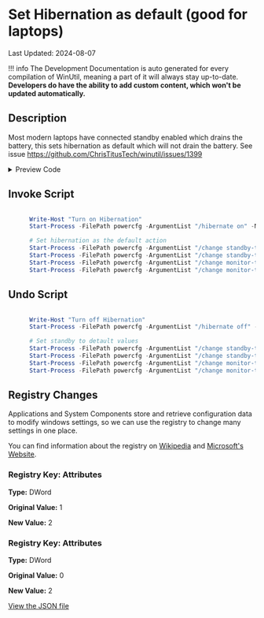 # Set Hibernation as default (good for laptops)

Last Updated: 2024-08-07


!!! info
     The Development Documentation is auto generated for every compilation of WinUtil, meaning a part of it will always stay up-to-date. **Developers do have the ability to add custom content, which won't be updated automatically.**
## Description

Most modern laptops have connected standby enabled which drains the battery, this sets hibernation as default which will not drain the battery. See issue https://github.com/ChrisTitusTech/winutil/issues/1399

<!-- BEGIN CUSTOM CONTENT -->

<!-- END CUSTOM CONTENT -->

<details>
<summary>Preview Code</summary>

```json
{
  "Content": "Set Hibernation as default (good for laptops)",
  "Description": "Most modern laptops have connected standby enabled which drains the battery, this sets hibernation as default which will not drain the battery. See issue https://github.com/ChrisTitusTech/winutil/issues/1399",
  "category": "Essential Tweaks",
  "panel": "1",
  "Order": "a014_",
  "registry": [
    {
      "Path": "HKLM:\\SYSTEM\\CurrentControlSet\\Control\\Power\\PowerSettings\\238C9FA8-0AAD-41ED-83F4-97BE242C8F20\\7bc4a2f9-d8fc-4469-b07b-33eb785aaca0",
      "OriginalValue": "1",
      "Name": "Attributes",
      "Value": "2",
      "Type": "DWord"
    },
    {
      "Path": "HKLM:\\SYSTEM\\CurrentControlSet\\Control\\Power\\PowerSettings\\abfc2519-3608-4c2a-94ea-171b0ed546ab\\94ac6d29-73ce-41a6-809f-6363ba21b47e",
      "OriginalValue": "0",
      "Name": "Attributes ",
      "Value": "2",
      "Type": "DWord"
    }
  ],
  "InvokeScript": [
    "
      Write-Host \"Turn on Hibernation\"
      Start-Process -FilePath powercfg -ArgumentList \"/hibernate on\" -NoNewWindow -Wait

      # Set hibernation as the default action
      Start-Process -FilePath powercfg -ArgumentList \"/change standby-timeout-ac 60\" -NoNewWindow -Wait
      Start-Process -FilePath powercfg -ArgumentList \"/change standby-timeout-dc 60\" -NoNewWindow -Wait
      Start-Process -FilePath powercfg -ArgumentList \"/change monitor-timeout-ac 10\" -NoNewWindow -Wait
      Start-Process -FilePath powercfg -ArgumentList \"/change monitor-timeout-dc 1\" -NoNewWindow -Wait
      "
  ],
  "UndoScript": [
    "
      Write-Host \"Turn off Hibernation\"
      Start-Process -FilePath powercfg -ArgumentList \"/hibernate off\" -NoNewWindow -Wait

      # Set standby to detault values
      Start-Process -FilePath powercfg -ArgumentList \"/change standby-timeout-ac 15\" -NoNewWindow -Wait
      Start-Process -FilePath powercfg -ArgumentList \"/change standby-timeout-dc 15\" -NoNewWindow -Wait
      Start-Process -FilePath powercfg -ArgumentList \"/change monitor-timeout-ac 15\" -NoNewWindow -Wait
      Start-Process -FilePath powercfg -ArgumentList \"/change monitor-timeout-dc 15\" -NoNewWindow -Wait
      "
  ],
  "link": "https://christitustech.github.io/winutil/dev/tweaks/Essential-Tweaks/LaptopHibernation"
}
```

</details>

## Invoke Script

```powershell

      Write-Host "Turn on Hibernation"
      Start-Process -FilePath powercfg -ArgumentList "/hibernate on" -NoNewWindow -Wait

      # Set hibernation as the default action
      Start-Process -FilePath powercfg -ArgumentList "/change standby-timeout-ac 60" -NoNewWindow -Wait
      Start-Process -FilePath powercfg -ArgumentList "/change standby-timeout-dc 60" -NoNewWindow -Wait
      Start-Process -FilePath powercfg -ArgumentList "/change monitor-timeout-ac 10" -NoNewWindow -Wait
      Start-Process -FilePath powercfg -ArgumentList "/change monitor-timeout-dc 1" -NoNewWindow -Wait


```
## Undo Script

```powershell

      Write-Host "Turn off Hibernation"
      Start-Process -FilePath powercfg -ArgumentList "/hibernate off" -NoNewWindow -Wait

      # Set standby to detault values
      Start-Process -FilePath powercfg -ArgumentList "/change standby-timeout-ac 15" -NoNewWindow -Wait
      Start-Process -FilePath powercfg -ArgumentList "/change standby-timeout-dc 15" -NoNewWindow -Wait
      Start-Process -FilePath powercfg -ArgumentList "/change monitor-timeout-ac 15" -NoNewWindow -Wait
      Start-Process -FilePath powercfg -ArgumentList "/change monitor-timeout-dc 15" -NoNewWindow -Wait


```
## Registry Changes
Applications and System Components store and retrieve configuration data to modify windows settings, so we can use the registry to change many settings in one place.


You can find information about the registry on [Wikipedia](https://www.wikiwand.com/en/Windows_Registry) and [Microsoft's Website](https://learn.microsoft.com/en-us/windows/win32/sysinfo/registry).

### Registry Key: Attributes

**Type:** DWord

**Original Value:** 1

**New Value:** 2

### Registry Key: Attributes

**Type:** DWord

**Original Value:** 0

**New Value:** 2



<!-- BEGIN SECOND CUSTOM CONTENT -->

<!-- END SECOND CUSTOM CONTENT -->


[View the JSON file](https://github.com/ChrisTitusTech/winutil/tree/main/config/tweaks.json)

